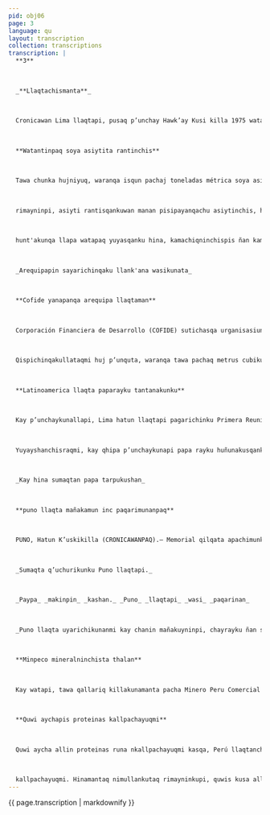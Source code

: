 ```yaml
---
pid: obj06
page: 3
language: qu
layout: transcription
collection: transcriptions
transcription: |
  **3**
  
  
  
  _**Llaqtachismanta**_
  
  
  
  Cronicawan Lima llaqtapi, pusaq p’unchay Hawk’ay Kusi killa 1975 watapi
  
  
  
  **Watantinpaq soya asiytita rantinchis**
  
  
  
  Tawa chunka hujniyuq, waranqa isqun pachaj toneladas métrica soya asiytita rantin Empresa Nacional de Comercialización de Insumos (ENCI)), hawa llaqta qhatu kunapi, Quya Raymi killakama llapan llaqtanchisman aypananpaq. Chaynatan willakamunku Ministerio de Comercio "Carta Semanal" mit'ali qilqankupi; nillankutaqmi kay qilqa
  
  
  
  rimayninpi, asiyti rantisqankuwan manan pisipayanqachu asiytinchis, hinamantaq, allin chaninchasqa qhepanan. Kay qilqa, yapamullantaq, rimayninpi, wataq tukunanpaq, ishkay qhepa killakunapaqtaq, rantikunqaraqmi soya asiytita; isqun waranqa pachajninpi toneladas métricas chaninchakunanpaq Asiyti rantisqankuwantaq, chayraq
  
  
  
  hunt'akunqa llapa watapaq yuyasqanku hina, kamachiqninchispis ñan kamachikamunña sóya asiytita rantikunanpaq. Watantinpaq, asiyti rantinankun chayanqa pisqa chunka hujniyuq wairanqa tóneladas métricasman, chaynatan, yuyaychakuran qallariy watamanta pacha.
  
  
  
  _Arequipapin sayarichinqaku llank'ana wasikunata_
  
  
  
  **Cofide yanapanqa arequipa llaqtaman**
  
  
  
  Corporación Financiera de Desarrollo (COFIDE) sutichasqa urganisasiunmanta yuyaychankuña, Empresa Administraora de Inmuebles del Per EMADIPERU) urganisasiunman mast'arinankupaq qulqi maña kusqankuta, kinsa chunka hujni yuq hunu sulista "Parque Industrial de Arequipa -3a Etapa qispichinankupaq. Kay qulqi mañakusqankuwan paqarichinqaku Arequipa llaqtapaq mink’a llank’anata, hinamantaq wakinta waqaychanqaku Activos Fijos Nacionales chaninta rantinankupaq. Mañakusqanwantaq, Proyecto Arequipa nisqankupi mast'arin qaku Parque Industrialta, pacha kinsa chunka tawayuq, waranqu pisqa pachayuq metrus cuadradusninpi, kikinllantaqmi ñawapaq niqin, iskay niqin mit'akunapi hunt’achikunqa qallarisqa llank’anankuta.
  
  
  
  Qispichinqakullataqmi huj p’unquta, waranqa tawa pachaq metrus cubikusninpi, unu waqaychakunanpaq Parqué Industrialpaq tawantin mit'akunapaq. Qispichinqakullataqmi huj p’unquta, waranqa tawa pachaq netrus cubikusninpi, unu waqaychakunanpaq Parque Industrialpaq tawantin mit'akunapaq. Kinsa ñiqin mit'a allpanwantaq Parque Industrial kuskachakunqa mast'arikuyninpi, suqta pachaj tawa chunka isqunniyuq, waranqa metrus cuadradusman. Kikinllantaqmi kinsa ñiqin qispiynin kaqniwan qispichikunkallataqmi qispi, qara llank’ayta plásticos, alcohol, resortes, clavos, condensadores eléctricos rectificadores industriakunate SENATI yachaqwasintawan allimast'arikunanpaq. Yuyaychallashankutaqmi, allinta ñawinchaspa, maypin paqarichinqaku Complejo Electrónico Peruano wasinta.
  
  
  
  **Latinoamerica llaqta paparayku tantanakunku**
  
  
  
  Kay p’unchaykunallapi, Lima hatun llaqtapi pagarichinku Primera Reunión Latinoamericana de Coordinación de Actividades de Investigación y Producción de Papa, chunka pisqayuq wayqinchis llaqtakunamanta, delegandunkuna tantanakunku, papamanta yuyay hap'iyninkuta mast'arinankupaq. Kay hatun tantanakuyta pagarichimushanku qispichiyninpi Centro Internacional de la Papa urganissasiun La Moliha, Universidad Nacional Agrariamanta pacha, kay Lima llaqtanchismanta. Yuyaychanqaku kay tantanakuypi, imaynatas sapanka llaqtapi purichishanku papaq nawinchasqankuta, chayman hina llapa Latinoamaerica llaqtanchispi papa allin kusa mirananpaq.
  
  
  
  Yuyayshanchisraqmi, kay qhipa p’unchaykunapi papa rayku huñunakusqankuta Centro Intemacional de la papa umalliqninkuna, La Molina Universidadpi, chaypin unanchayuranku allin yuyayninkuwan, kay pisqa ñiqitantanakuyninkupi tawa hunu dularis qulqi chaninchakunanpaq papata allinta ñawinchakunanpaq, hinamantaq 1976 watapi yuyayninkuta ñawpachinankupaq. Kay qulqiwantaq sayachinqaku qispichiyninpi Proyectas Básicos de Investigación y Promoción de recnología nisqata, chayman hina, allin ñawinchaspataq papa tarpuy mast'arikunanpaq, llapa wajcha llaqtakunaman, chayman hina papa kusa auin mirananpaq kay llaqtakunapi.
  
  
  
  _Kay hina sumaqtan papa tarpukushan_
  
  
  
  **puno llaqta mañakamun inc paqarimunanpaq**
  
  
  
  PUNO, Hatun K’uskikilla (CRONICAWANPAQ).— Memorial qilqata apachimunku Puno llaqtamanta pacha, kawsaqllaqta organisasiunkuna, Instituto Nacional de Cultural (INC) umalliqninman Kay memorial qilqapi mañakamushanku I.N.C. wasi, Puno llaqtapi qispinanpaq. Churakamullankutaq I.N.C. hatun wasiman qilqaapachimusqankupi, kay Lima llaqtapi, allinta hamut'ayninkuta qilqaspa, hinamantaq sumaqta chaninchakunanpaq llapa Puno llaqtapaq. Yuyaychayllankutaq kay mañakuyninkupi, imaynas Puno llaqtapi, kikin llaqtaq sunqunkupi, yachasqanku llanllarishan, chaypin kashan, pachaj wasapay qhapaq yuyayniyuq organissiunkuna, chaypin, llapa runapis kawsayninkuta kushkachanku sumaq llunp’iyninkuwan, llaqtaq takiyninwan, makinkupi ima sumaqqispichiyninkuta, hatun yuyayninkuta, kikinllantaqmi kuraqninkuq llank’ana saqisqankuta, kay p’unchayninchis kama, allinta waqaychaspa. Tukuy yupasqanchis imallaqtan saminchasqanmi, astawanraqtaq paykunapis yuyayninkuwan llaqtaq yuyayninta kallpachayunku. Chay rayku mañakuyninkupi ninku, Puno llaqtapi ñan pagarimunanña Instituto Nacional de Cultura filial wasi, llaqtaq q’uchunkunanpaq, qhipa watakunamanta pacha, chaynata mañakushanku. (unan pachapis llapa masichakuykunan wajyaykamunku, mañakuyninkupi, allinta chaninchakunanpaq Yuyaychayllankutaq Dra. Martha Hildebrantta imayna runasimitapas chanincharanku kamachikuq ninchis, llapa Peru llaqtanchispaq, kikinllatataqmi kay rimayninchis, llaqtaq, Qhapaq yuyayninwan kushkachakunan chayraqcha llaqtanchista allinta chaninchakunqa.
  
  
  
  _Sumaqta q’uchurikunku Puno llaqtapi._
  
  
  
  _Paypa_ _makinpin_ _kashan._ _Puno_ _llaqtapi_ _wasi_ _paqarinan_
  
  
  
  _Puno llaqta uyarichikunanmi kay chanin mañakuyninpi, chayrayku ñan sayarinanña Instituto Nacional de_ _Cultura, filial wasi._
  
  
  
  **Minpeco mineralninchista thalan**
  
  
  
  Kay watapi, tawa qallariq killakunamanta pacha Minero Peru Comercial (MINPECO) nisqa masichakunawan, wanphukunapi apachin mineralninchista, allin chaninpi thalakunanpaq: Peru llaqtaq hawa lqhatukunapi llapa tiqsimuyunninchismanta. Chaninchakunanmi, pachaj isqun chunka pisqayuq hunu, iskay pachaj pisqa chunka pusaqniyuq dolan qulqipi. Llaqtanchis chaninchasqa qulqinchispin qanchis waranqa, pisqa pachaj isqunniyuq hunu, pusaq pachaj tawayuq waranqa sulis. Chaynatan riqsichiwanichis Ministerio de Comerclo "Carta Semanal" mit'ali qillqankupi, nimullankutaq kinsa qallariy killakunapi, mineralninchis thalakuran pachaj tawa chunka suqtayuq hunu, iskay pachaj jtawa chunka qanchisniyuq dolar qulqipi. Aytiwa Puquy killapitaq thalakuran tawa chunka isqunniyuq hunu chunka hujniyuq waranqa dolar qulqipi. Llapa mineraikunamanta, astawanmi thalakuran, anta mineral blister, zinc concentrado, titi allin hunt'asqa, qulqi allin ch’uyachisqa. Yapakamullantaq thalakuyninpintimanio, lamato, elumo, estano, maio, mercunio, moubdeno, telurio, tungsteno mineralkuna.
  
  
  
  **Quwi aychapis proteinas kallpachayuqmi**
  
  
  
  Quwi aycha allin proteinas runa nkallpachayuqmi kasqa, Perú llaqtanchispipis sapa wata aycha mikhuynin yapakamullashantaq. Chaynatan chaninchayunku yuyay hap’iyninkupi, Departamento de Nutrición, Centro Nacional de Investigaciones Agropecuarias, kuskachakusqa organisasiunkuna, La Molina Suntur Hatun Yachay Wasimanta pacha. Ñawinchasqankutaq chaynatan riqsichiwanchis, maypin quwi aycha allin ashka proteínas runa kallpachayuqmi kasqa. Chaynatan chaninchayunku: Quwi aycha 20.3 o/o proteinas runa kallpachayuqmi Waka aycha 1, 5 o/o proteínas runa kallpachayuqmi Wallpa aycha 18.3 o/o proteinas runa kallpachayuqmi. Chita aycha 16.4 o/o proteinas runa kallpachayuqmi. Khuchi aycha 14.5 o/o proteínas runa
  
  
  
  kallpachayuqmi. Hinamantaq nimullankutaq rimayninkupi, quwis kusa allinta miran, juywaykuntaq pisi qulqillawan, aycha mikhuynintaq misk'i q’aparishaq mikhuymi. Rimallankutaq: Lima llaqtapipis uywallanku quwita, ichaqa quwi aycha qhatuqkuna yupasqallan kanku, manan hawa llaqtanchispi hinachu chayllapin mayqin wasipipas quwita uywanku, thalakuntaq mayqin qhatupipas. Rimayninkupi nillankutaq, 1973 watapi, quwi uyway pisiyaran, iskay chunka hunu quwikunallaman mana allin uywakusqan rayku, uywana toqnologia mana masi arikusqan rayku llapa llaqtanchisman. Chay rayku Ministerio de Almantactón channchananmi quwi uywanata, hinamantaq nawpachinanmi uywana tacnologla nisqata, quwi aycha ma t'arikunanpaq llapa llaqtanchisman.
---
```


{{ page.transcription | markdownify }}
